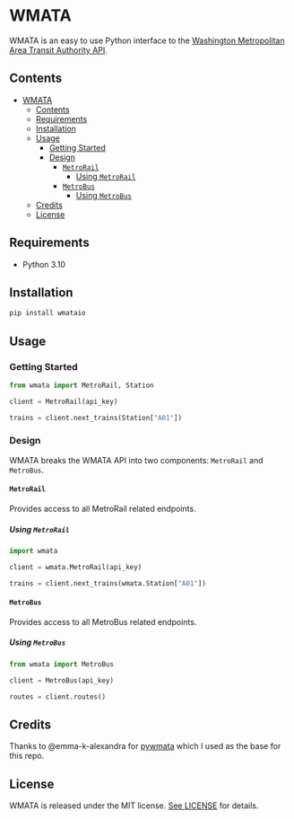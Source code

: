 # WMATA

WMATA is an easy to use Python interface to the [Washington Metropolitan Area Transit Authority API](https://developer.wmata.com).

## Contents

- [WMATA](#wmata)
  - [Contents](#contents)
  - [Requirements](#requirements)
  - [Installation](#installation)
  - [Usage](#usage)
    - [Getting Started](#getting-started)
    - [Design](#design)
      - [`MetroRail`](#metrorail)
        - [Using `MetroRail`](#using-metrorail)
      - [`MetroBus`](#metrobus)
        - [Using `MetroBus`](#using-metrobus)
  - [Credits](#credits)
  - [License](#license)

## Requirements

- Python 3.10

## Installation

```bash
pip install wmataio
```

## Usage

### Getting Started

```python
from wmata import MetroRail, Station

client = MetroRail(api_key)

trains = client.next_trains(Station["A01"])
```

### Design

WMATA breaks the WMATA API into two components: `MetroRail` and `MetroBus`.



#### `MetroRail`

Provides access to all MetroRail related endpoints.

##### Using `MetroRail`

```python
import wmata

client = wmata.MetroRail(api_key)

trains = client.next_trains(wmata.Station["A01"])
```

#### `MetroBus`

Provides access to all MetroBus related endpoints.



##### Using `MetroBus`

```python
from wmata import MetroBus

client = MetroBus(api_key)

routes = client.routes()
```



## Credits

Thanks to @emma-k-alexandra for [pywmata](https://github.com/emma-k-alexandra/pywmata) which I used as the base for this repo.



## License

WMATA is released under the MIT license. [See LICENSE](https://github.com/emma-k-alexandra/pywmata/blob/master/LICENSE) for details.

